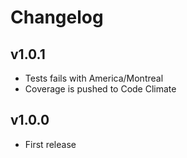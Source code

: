 # Changelog

## v1.0.1

* Tests fails with America/Montreal
* Coverage is pushed to Code Climate

## v1.0.0

* First release
